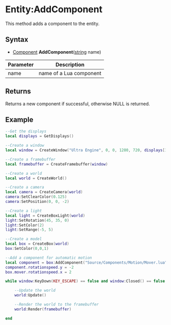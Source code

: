 # Entity:AddComponent

This method adds a component to the entity.

## Syntax

- [Component](Component.md) **AddComponent**([string](https://www.lua.org/manual/5.4/manual.html#6.4) name)

| Parameter | Description |
|---|---|
| name | name of a Lua component |
  
## Returns

Returns a new component if successful, otherwise NULL is returned.

## Example

```lua
--Get the displays
local displays = GetDisplays()

--Create a window
local window = CreateWindow("Ultra Engine", 0, 0, 1280, 720, displays[1], WINDOW_CENTER | WINDOW_TITLEBAR)

--Create a framebuffer
local framebuffer = CreateFramebuffer(window)

--Create a world
local world = CreateWorld()

--Create a camera
local camera = CreateCamera(world)
camera:SetClearColor(0.125)
camera:SetPosition(0, 0, -2)

--Create a light
local light = CreateBoxLight(world)
light:SetRotation(45, 35, 0)
light:SetColor(2)
light:SetRange(-5, 5)

--Create a model
local box = CreateBox(world)
box:SetColor(0,0,1)

--Add a component for automatic motion
local component = box:AddComponent("Source/Components/Motion/Mover.lua")
component.rotationspeed.y = -2
box.mover.rotationspeed.x = 2

while window:KeyDown(KEY_ESCAPE) == false and window:Closed() == false do

    --Update the world
    world:Update()

    --Render the world to the framebuffer
    world:Render(framebuffer)

end
```
